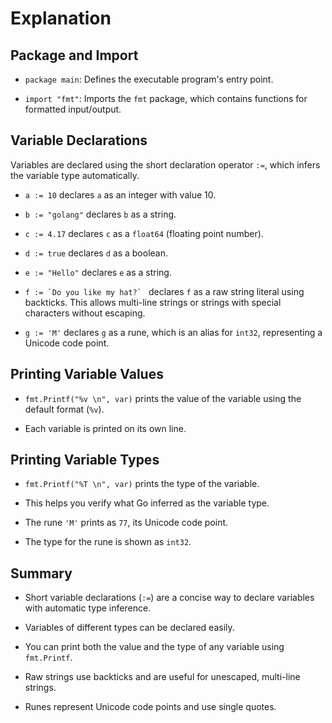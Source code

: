 # Explanation

## Package and Import

- `package main`: Defines the executable program's entry point.

- `import "fmt"`: Imports the `fmt` package, which contains functions for formatted input/output.

## Variable Declarations

Variables are declared using the short declaration operator `:=`, which infers the variable type automatically.

- `a := 10` declares `a` as an integer with value 10.

- `b := "golang"` declares `b` as a string.

- `c := 4.17` declares `c` as a `float64` (floating point number).

- `d := true` declares `d` as a boolean.

- `e := "Hello"` declares `e` as a string.

- ``f := `Do you like my hat?` `` declares `f` as a raw string literal using backticks. This allows multi-line strings or strings with special characters without escaping.

- `g := 'M'` declares `g` as a rune, which is an alias for `int32`, representing a Unicode code point.

## Printing Variable Values

- `fmt.Printf("%v \n", var)` prints the value of the variable using the default format (`%v`).

- Each variable is printed on its own line.

## Printing Variable Types

- `fmt.Printf("%T \n", var)` prints the type of the variable.

- This helps you verify what Go inferred as the variable type.

- The rune `'M'` prints as `77`, its Unicode code point.

- The type for the rune is shown as `int32`.

## Summary

- Short variable declarations (`:=`) are a concise way to declare variables with automatic type inference.

- Variables of different types can be declared easily.

- You can print both the value and the type of any variable using `fmt.Printf`.

- Raw strings use backticks and are useful for unescaped, multi-line strings.

- Runes represent Unicode code points and use single quotes.
